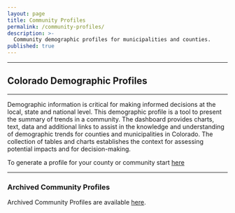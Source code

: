 ```yaml
---
layout: page
title: Community Profiles
permalink: /community-profiles/
description: >-
  Community demographic profiles for municipalities and counties.
published: true
---
```

---

## Colorado Demographic Profiles

- - -

Demographic information is critical for making informed decisions at the local, state and national level. This demographic profile is a tool to present the summary of trends in a community. The dashboard provides charts, text, data and additional links to assist in the knowledge and understanding of demographic trends for counties and municipalities in Colorado. The collection of tables and charts establishes the context for assessing potential impacts and for decision-making.

To generate a profile for your county or community start [here](https://gis.dola.colorado.gov/apps/ProfileDashboard/)

- - -

###  Archived Community Profiles

Archived Community Profiles are available [here](/demography/archived-publications-and-presentations#archived-publications-and-presentations).

